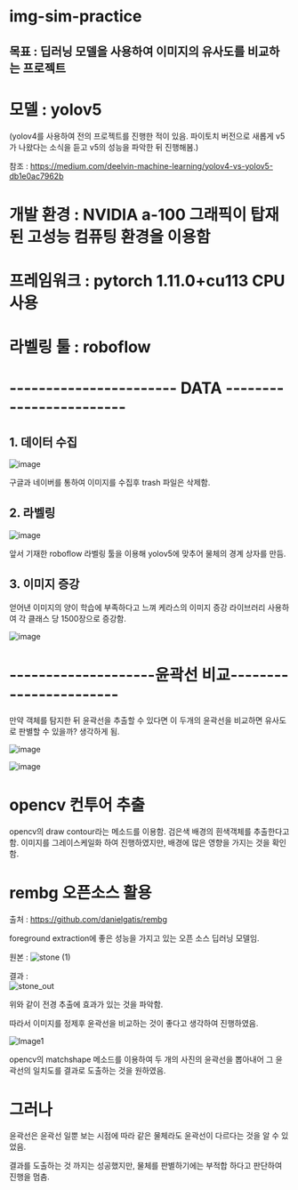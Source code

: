 # img-sim-practice



## 목표 : 딥러닝 모델을 사용하여 이미지의 유사도를 비교하는 프로젝트

# 모델 : yolov5
(yolov4를 사용하여 전의 프로젝트를 진행한 적이 있음. 파이토치 버전으로 새롭게 v5가 나왔다는 소식을 듣고 v5의 성능을 파악한 뒤 진행해봄.)

참조 : https://medium.com/deelvin-machine-learning/yolov4-vs-yolov5-db1e0ac7962b

# 개발 환경 : NVIDIA a-100 그래픽이 탑재된 고성능 컴퓨팅 환경을 이용함

# 프레임워크 : pytorch 1.11.0+cu113 CPU 사용

# 라벨링 툴 : roboflow



# ----------------------- DATA ------------------------

## 1. 데이터 수집 

![image](https://user-images.githubusercontent.com/62790857/212647870-6458577c-9585-48e9-8211-a336be0fad8e.png)

구글과 네이버를 통하여 이미지를 수집후 trash 파일은 삭제함.


## 2. 라벨링

![image](https://user-images.githubusercontent.com/62790857/212648098-7c0f917b-e34d-42c7-ac54-592919f5b15c.png)


앞서 기재한 roboflow 라벨링 툴을 이용해 yolov5에 맞추어 물체의 경계 상자를 만듬.

## 3. 이미지 증강

얻어낸 이미지의 양이 학습에 부족하다고 느껴 케라스의 이미지 증강 라이브러리 사용하여 각 클래스 당 1500장으로 증강함.





![image](https://user-images.githubusercontent.com/62790857/212648633-b27489f6-a40a-47be-a308-0d44c37f26f8.png)


# --------------------윤곽선 비교-----------------------

만약 객체를 탐지한 뒤 윤곽선을 추출할 수 있다면 이 두개의 윤곽선을 비교하면 유사도로 판별할 수 있을까? 생각하게 됨.


![image](https://user-images.githubusercontent.com/62790857/212654236-19c7bb66-fbc4-470b-a036-daa7c09995c2.png)


![image](https://user-images.githubusercontent.com/62790857/212654268-1c12d82d-39d2-4f95-bab6-16acfb87440b.png)



# opencv 컨투어 추출

opencv의 draw contour라는 메소드를 이용함.
검은색 배경의 흰색객체를 추출한다고 함. 
이미지를 그레이스케일화 하여 진행하였지만, 배경에 많은 영향을 가지는 것을 확인함.



# rembg 오픈소스 활용

출처 : https://github.com/danielgatis/rembg

foreground extraction에 좋은 성능을 가지고 있는 오픈 소스 딥러닝 모델임.

원본 : 
![stone (1)](https://user-images.githubusercontent.com/62790857/212655523-b69f8416-7405-4cf8-a0a3-f3e4f805bbe9.jpg)

결과 :  
![stone_out](https://user-images.githubusercontent.com/62790857/212655352-7df2625f-b6b5-4d44-9cfe-7acf72bd597f.jpg)


위와 같이 전경 추출에 효과가 있는 것을 파악함. 

따라서 이미지를 정제후 윤곽선을 비교하는 것이 좋다고 생각하여 진행하였음.

![Image1](https://user-images.githubusercontent.com/62790857/212655753-ae197832-48de-4d1c-813d-254cd1a9c4b6.png)


opencv의 matchshape 메소드를 이용하여 두 개의 사진의 윤곽선을 뽑아내어 그 윤곽선의 일치도를 결과로 도출하는 것을 원하였음.

# 그러나

윤곽선은 윤곽선 일뿐 보는 시점에 따라 같은 물체라도 윤곽선이 다르다는 것을 알 수 있었음.

결과를 도출하는 것 까지는 성공했지만, 물체를 판별하기에는 부적합 하다고 판단하여 진행을 멈춤.










